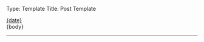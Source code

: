 Type: Template
Title: Post Template


<div class="card">
	<div class="post-info-container">
	<aside class="post-info">
		<i class="fa-solid fa-clock"></i> <a href="$permalink">{date}</a>
	</aside>
</div>
<article>
	{body}
</article>
</div>

<hr class="post-spacing">
</hr>